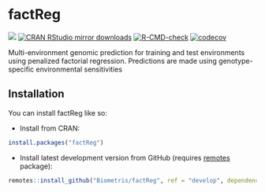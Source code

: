 
<!-- README.md is generated from README.Rmd. Please edit that file -->

# factReg

<!-- badges: start -->

[![](https://www.r-pkg.org/badges/version/factReg)](https://www.r-pkg.org/pkg/factReg)
[![CRAN RStudio mirror
downloads](https://cranlogs.r-pkg.org/badges/factReg)](https://www.r-pkg.org/pkg/factReg)
[![R-CMD-check](https://github.com/Biometris/factReg/workflows/R-CMD-check/badge.svg)](https://github.com/Biometris/factReg/actions?workflow=R-CMD-check)
[![codecov](https://codecov.io/gh/Biometris/factReg/branch/master/graph/badge.svg)](https://app.codecov.io/gh/Biometris/factReg)
<!-- badges: end -->

Multi-environment genomic prediction for training and test environments
using penalized factorial regression. Predictions are made using
genotype-specific environmental sensitivities

## Installation

You can install factReg like so:

- Install from CRAN:

``` r
install.packages("factReg")
```

- Install latest development version from GitHub (requires
  [remotes](https://github.com/r-lib/remotes) package):

``` r
remotes::install_github("Biometris/factReg", ref = "develop", dependencies = TRUE)
```
